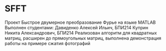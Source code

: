 # SFFT
Проект Быстрое двумерное преобразование Фурье на языке MATLAB
Выполнен студентами:
Давиденко Алексей Ильич, БПИ214
Куприн Никита Александрович, БПИ214
Реализован алгоритм для квадратных матриц, расширен до прямоугольных матриц, выполнена демонстрация работы на примере сжатия фотографий
